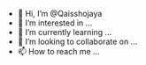 - 👋 Hi, I’m @Qaisshojaya
- 👀 I’m interested in ...
- 🌱 I’m currently learning ...
- 💞️ I’m looking to collaborate on ...
- 📫 How to reach me ...

<!---
Qaisshojaya/Qaisshojaya is a ✨ special ✨ repository because its `README.md` (this file) appears on your GitHub profile.
You can click the Preview link to take a look at your changes.
--->
